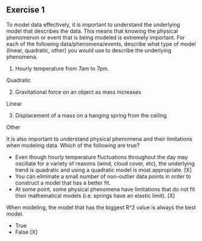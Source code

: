 ## Exercise 1

To model data effectively, it is important to understand the underlying model that describes the data. This means that knowing the physical phenomenon or event that is being modeled is extremely important. For each of the following data/phenomena/events, describe what type of model (linear, quadratic, other) you would use to describe the underlying phenomena.

1. Hourly temperature from 7am to 7pm. 

Quadratic
 
2. Gravitational force on an object as mass increases  

Linear

3. Displacement of a mass on a hanging spring from the ceiling

Other

It is also important to understand physical phenomena and their limitations when modeling data. Which of the following are true?


- Even though hourly temperature fluctuations throughout the day may oscillate for a variety of reasons (wind, cloud cover, etc), the underlying trend is quadratic and using a quadratic model is most appropriate. [X]
- You can eliminate a small number of non-outlier data points in order to construct a model that has a better fit.
- At some point, some physical phenomena have limitations that do not fit their mathematical models (i.e. springs have an elastic limit). [X]


When modeling, the model that has the biggest R^2 value is always the best model.

- True
- False [X]